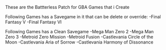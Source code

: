 These are the Battterless Patch for GBA Games that i Create


Following Games has a Savegame in it that can be delete or override:
-Final Fantasy V
-Final Fantasy VI


Following Games has a Clean Savegame
-Mega Man Zero 2
-Mega Man Zero 3
-Metroid Zero Mission
-Metroid Fusion
-Castlevania Circle of the Moon
-Castlevania Aria of Sorrow
-Castlevania Harmony of Dissonance
